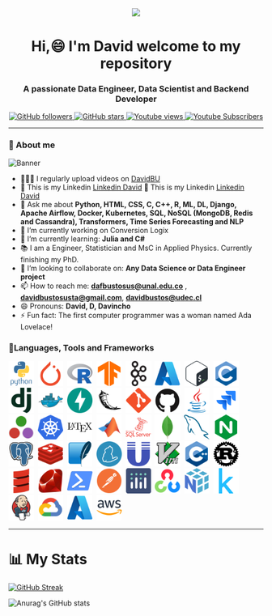 <div id="header" align="center">
    <img src="https://media.giphy.com/media/5k5vZwRFZR5aZeniqb/giphy.gif" width="200" />
    <h1 align="center"> Hi,😄 I'm David welcome to my repository</h1>
    <h3 align="center">A passionate Data Engineer, Data Scientist and Backend Developer</h3>
</div>

<div id="badgets" align="center">
    <a href="https://github.com/dfbustosus" target="_blank">
        <img alt="GitHub followers" src="https://img.shields.io/github/followers/dfbustosus?style=social">
    </a>
    <a href="https://github.com/dfbustosus" target="_blank">
        <img alt="GitHub stars" src="https://img.shields.io/github/stars/dfbustosus?logoColor=red&style=social">
    </a>
    <a href="https://www.youtube.com/channel/UC4b2wnFR8zzoy8ApjUXaU-g" target="_blank">
        <img alt="Youtube views" src="https://img.shields.io/youtube/channel/views/UC4b2wnFR8zzoy8ApjUXaU-g?style=social">
    </a>
    <a href="https://www.youtube.com/channel/UC4b2wnFR8zzoy8ApjUXaU-g" target="_blank">
        <img alt= "Youtube Subscribers" src="https://img.shields.io/youtube/channel/subscribers/UC4b2wnFR8zzoy8ApjUXaU-g?style=social">
    </a>
</div>

--- 
### 🔭 About me
![Banner](https://marketplace.canva.com/EAFNZTDsyWg/1/0/1600w/canva-black-%26-pink-futuristic-gaming-twitch-panel-YTqMwMO9ns0.jpg)
- 👨🏻‍💻 I regularly upload videos on [DavidBU](https://www.youtube.com/channel/UC4b2wnFR8zzoy8ApjUXaU-g)
- 🏢 This is my Linkedin [Linkedin David](https://www.linkedin.com/in/%F0%9F%91%A8%E2%80%8D%F0%9F%92%BBdavid-bustos-usta-180676a0/)
  🏢 This is my Linkedin [Linkedin David](https://www.linkedin.com/in/%F0%9F%91%A8%E2%80%8D%F0%9F%92%BBdavid-bustos-usta-180676a0/)
- 💬 Ask me about **Python, HTML, CSS, C, C++, R, ML, DL, Django, Apache Airflow, Docker, Kubernetes, SQL, NoSQL (MongoDB, Redis and Cassandra), Transformers, Time Series Forecasting and NLP**
- 🔭 I’m currently working on Conversion Logix
- 🌱 I’m currently learning: **Julia and C#**
- 📚 I am a Engineer, Statistician and MsC in Applied Physics. Currently finishing my PhD. 
- 👯 I’m looking to collaborate on: **Any Data Science or Data Engineer project**
- 📫 How to reach me: **dafbustosus@unal.edu.co** , **davidbustosusta@gmail.com**, **davidbustos@udec.cl**
- 😄 Pronouns: **David, D, Davincho**
- ⚡ Fun fact: The first computer programmer was a woman named Ada Lovelace!

<div align="left">
    <h3>🔨Languages, Tools and Frameworks</h3>
    <div>
        <img src="https://github.com/devicons/devicon/blob/master/icons/python/python-original-wordmark.svg" title="Python" alt="Python" 
        width="50" height="50"/>&nbsp;
        <img src="https://github.com/devicons/devicon/blob/master/icons/pytorch/pytorch-original.svg" title="Pytorch" alt="Pytorch" 
        width="50" height="50"/>&nbsp;
        <img src="https://github.com/devicons/devicon/blob/master/icons/r/r-original.svg" title="R" alt="R" 
        width="50" height="50"/>&nbsp;
        <img src="https://github.com/devicons/devicon/blob/master/icons/tensorflow/tensorflow-original.svg" title="Tensorflow" alt="Tensorflow" 
        width="50" height="50"/>&nbsp;
        <img src="https://github.com/devicons/devicon/blob/master/icons/apachekafka/apachekafka-original.svg" title="Kafka" alt="Kafka" 
        width="50" height="50"/>&nbsp;
        <img src="https://github.com/devicons/devicon/blob/master/icons/azure/azure-original.svg" title="Azure" alt="Azure" 
        width="50" height="50"/>&nbsp;
        <img src="https://github.com/devicons/devicon/blob/master/icons/bash/bash-original.svg" title="Bash" alt="Bash" 
        width="50" height="50"/>&nbsp;
        <img src="https://github.com/devicons/devicon/blob/master/icons/c/c-original.svg" title="C" alt="C" 
        width="50" height="50"/>&nbsp;
        <img src="https://github.com/devicons/devicon/blob/master/icons/django/django-plain.svg" title="Django" alt="Django" 
        width="50" height="50"/>&nbsp;
        <img src="https://github.com/devicons/devicon/blob/master/icons/docker/docker-original.svg" title="Docker" alt="Docker" 
        width="50" height="50"/>&nbsp;
        <img src="https://github.com/devicons/devicon/blob/master/icons/fastapi/fastapi-original.svg" title="FastAPI" alt="FastAPI" 
        width="50" height="50"/>&nbsp;
        <img src="https://github.com/devicons/devicon/blob/master/icons/flask/flask-original.svg" title="Flask" alt="Flask" 
        width="50" height="50"/>&nbsp;
        <img src="https://github.com/devicons/devicon/blob/master/icons/git/git-original.svg" title="Git" alt="Git" 
        width="50" height="50"/>&nbsp;
        <img src="https://github.com/devicons/devicon/blob/master/icons/github/github-original.svg" title="Github" alt="Github" 
        width="50" height="50"/>&nbsp;
        <img src="https://github.com/devicons/devicon/blob/master/icons/java/java-original.svg" title="Java" alt="Java" 
        width="50" height="50"/>&nbsp;
        <img src="https://github.com/devicons/devicon/blob/master/icons/jira/jira-original.svg" title="Jira" alt="Jira" 
        width="50" height="50"/>&nbsp;
        <img src="https://github.com/devicons/devicon/blob/master/icons/julia/julia-original.svg" title="Julia" alt="Julia" 
        width="50" height="50"/>&nbsp;
        <img src="https://github.com/devicons/devicon/blob/master/icons/kubernetes/kubernetes-plain.svg" title="Kubernetes" alt="Kubernetes" 
        width="50" height="50"/>&nbsp;
        <img src="https://github.com/devicons/devicon/blob/master/icons/latex/latex-original.svg" title="Latex" alt="Latex" 
        width="50" height="50"/>&nbsp;
        <img src="https://github.com/devicons/devicon/blob/master/icons/matlab/matlab-original.svg" title="Matlab" alt="Matlab" 
        width="50" height="50"/>&nbsp;
        <img src="https://github.com/devicons/devicon/blob/master/icons/microsoftsqlserver/microsoftsqlserver-plain-wordmark.svg" title="SQLServer" alt="SQLServer" 
        width="50" height="50"/>&nbsp;
        <img src="https://github.com/devicons/devicon/blob/master/icons/mongodb/mongodb-original.svg" title="MongoDB" alt="MongoDB" 
        width="50" height="50"/>&nbsp;
        <img src="https://github.com/devicons/devicon/blob/master/icons/mysql/mysql-original.svg" title="MySQL" alt="MySQL" 
        width="50" height="50"/>&nbsp;
        <img src="https://github.com/devicons/devicon/blob/master/icons/nginx/nginx-original.svg" title="NGINX" alt="NGINX" 
        width="50" height="50"/>&nbsp;
        <img src="https://github.com/devicons/devicon/blob/master/icons/postgresql/postgresql-original.svg" title="Postgre" alt="Postgre" 
        width="50" height="50"/>&nbsp;
        <img src="https://github.com/devicons/devicon/blob/master/icons/redis/redis-original.svg" title="Redis" alt="Redis" 
        width="50" height="50"/>&nbsp;
        <img src="https://github.com/devicons/devicon/blob/master/icons/sqlite/sqlite-original.svg" title="SQLLIte" alt="SQLIte" 
        width="50" height="50"/>&nbsp;
        <img src="https://github.com/devicons/devicon/blob/master/icons/yarn/yarn-original.svg" title="Yarn" alt="Yarn" 
        width="50" height="50"/>&nbsp;
        <img src="https://github.com/devicons/devicon/blob/master/icons/unix/unix-original.svg" title="Unix" alt="Unix" 
        width="50" height="50"/>&nbsp;
        <img src="https://github.com/devicons/devicon/blob/master/icons/vim/vim-original.svg" title="Vim" alt="Vim" 
        width="50" height="50"/>&nbsp;
        <img src="https://github.com/devicons/devicon/blob/master/icons/cplusplus/cplusplus-original.svg" title="Cpp" alt="Cpp" 
        width="50" height="50"/>&nbsp;
        <img src="https://github.com/devicons/devicon/blob/master/icons/rust/rust-original.svg" title="Rust" alt="Rust" 
        width="50" height="50"/>&nbsp;
        <img src="https://github.com/devicons/devicon/blob/master/icons/scala/scala-original.svg" title="Scala" alt="Scala" 
        width="50" height="50"/>&nbsp;
        <img src="https://github.com/devicons/devicon/blob/master/icons/ruby/ruby-original.svg" title="Ruby" alt="Ruby" 
        width="50" height="50"/>&nbsp;
        <img src="https://github.com/devicons/devicon/blob/master/icons/powershell/powershell-original.svg" title="Powershell" alt="Powershell" 
        width="50" height="50"/>&nbsp;
        <img src="https://github.com/devicons/devicon/blob/master/icons/postman/postman-original.svg" title="Postman" alt="Postman" 
        width="50" height="50"/>&nbsp;
        <img src="https://github.com/devicons/devicon/blob/master/icons/plotly/plotly-original.svg" title="Plotly" alt="Plotly" 
        width="50" height="50"/>&nbsp;
        <img src="https://github.com/devicons/devicon/blob/master/icons/opencv/opencv-original.svg" title="OpenCV" alt="OpenCV" 
        width="50" height="50"/>&nbsp;
        <img src="https://github.com/devicons/devicon/blob/master/icons/numpy/numpy-original.svg" title="Numpy" alt="Numpy" 
        width="50" height="50"/>&nbsp;
        <img src="https://github.com/devicons/devicon/blob/master/icons/kaggle/kaggle-original.svg" title="Kaggle" alt="Kaggle" 
        width="50" height="50"/>&nbsp;
        <img src="https://github.com/devicons/devicon/blob/master/icons/jenkins/jenkins-original.svg" title="Jenkins" alt="Jenkins" 
        width="50" height="50"/>&nbsp;
        <img src="https://github.com/devicons/devicon/blob/master/icons/googlecloud/googlecloud-original.svg" title="GCP" alt="GCP" 
        width="50" height="50"/>&nbsp;
        <img src="https://github.com/devicons/devicon/blob/master/icons/azure/azure-original.svg" title="Azure" alt="Azure" 
        width="50" height="50"/>&nbsp;
        <img src="https://github.com/devicons/devicon/blob/master/icons/amazonwebservices/amazonwebservices-original-wordmark.svg" title="AWS" alt="AWS" 
        width="50" height="50"/>&nbsp;
    </div>
</div>

---
# 📊 My Stats

[![GitHub Streak](https://streak-stats.demolab.com?user=dfbustosus&theme=dark)](https://git.io/streak-stats)

![Anurag's GitHub stats](https://github-readme-stats.vercel.app/api?username=dfbustosus&show_icons=true&theme=dark)

